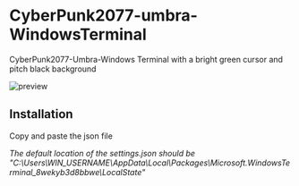 # CyberPunk2077-umbra-WindowsTerminal
CyberPunk2077-Umbra-Windows Terminal with a bright green cursor and pitch black background

![preview](![image](https://github.com/user-attachments/assets/d866b99e-5f11-4254-b178-68efca2f7ad1)
)

## Installation

Copy and paste the json file

*The default location of the settings.json should be "C:\Users\WIN_USERNAME\AppData\Local\Packages\Microsoft.WindowsTerminal_8wekyb3d8bbwe\LocalState"*
